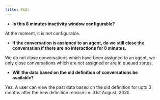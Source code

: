```yaml
---
title: FAQs
---
```


- **Is this 8 minutes inactivity window configurable?**

At the moment, it is not configurable.

- **If the conversation is assigned to an agent, do we still close the conversation if there are no interactions for 8 minutes.**

We do not close conversations which have been assigned to an agent, we only close conversations which are not assigned or are in queued states. 

- **Will the data based on the old definition of conversations be available?**

Yes. A user can view the past data based on the old definition for upto 3 months after the new definition release i.e. 31st August, 2020.

